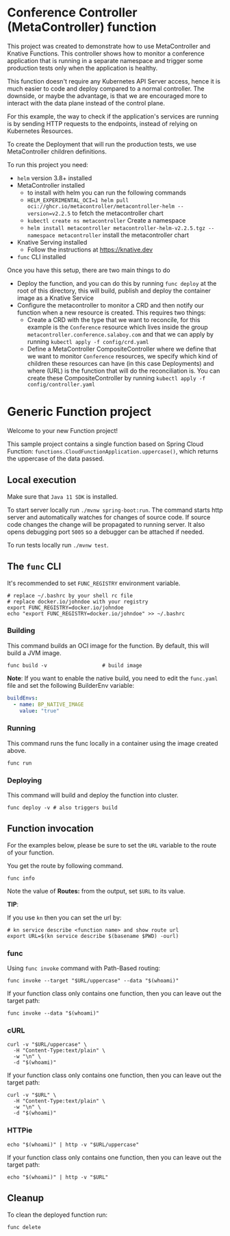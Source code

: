 # Conference Controller (MetaController) function

This project was created to demonstrate how to use MetaController and Knative Functions. This controller shows how to monitor a conference application that is running in a separate namespace and trigger some production tests only when the application is healthy. 

This function doesn't require any Kubernetes API Server access, hence it is much easier to code and deploy compared to a normal controller.
The downside, or maybe the advantage, is that we are encouraged more to interact with the data plane instead of the control plane.

For this example, the way to check if the application's services are running is by sending HTTP requests to the endpoints, instead of relying on Kubernetes Resources. 

To create the Deployment that will run the production tests, we use MetaController children definitions. 

To run this project you need: 
- `helm` version 3.8+ installed 
- MetaController installed
  - to install with helm you can run the following commands
  - `HELM_EXPERIMENTAL_OCI=1 helm pull oci://ghcr.io/metacontroller/metacontroller-helm --version=v2.2.5` to fetch the metacontroller chart
  - `kubectl create ns metacontroller` Create a namespace
  - `helm install metacontroller metacontroller-helm-v2.2.5.tgz --namespace metacontroller` install the metacontroller chart
- Knative Serving installed
  - Follow the instructions at https://knative.dev
- `func` CLI installed

Once you have this setup, there are two main things to do
- Deploy the function, and you can do this by running `func deploy` at the root of this directory, this will build, publish and deploy the container image as a Knative Service
- Configure the metacontroller to monitor a CRD and then notify our function when a new resource is created. This requires two things: 
  - Create a CRD with the type that we want to reconcile, for this example is the `Conference` resource which lives inside the group `metacontroller.conference.salaboy.com` and that we can apply by running `kubectl apply -f config/crd.yaml`
  - Define a MetaController CompositeController where we define that we want to monitor `Conference` resources, we specify which kind of children these resources can have (in this case Deployments) and where (URL) is the function that will do the reconciliation is. You can create these CompositeController by running `kubectl apply -f config/controller.yaml`





# Generic Function project

Welcome to your new Function project!

This sample project contains a single function based on Spring Cloud Function: `functions.CloudFunctionApplication.uppercase()`, which returns the uppercase of the data passed.

## Local execution

Make sure that `Java 11 SDK` is installed.

To start server locally run `./mvnw spring-boot:run`.
The command starts http server and automatically watches for changes of source code.
If source code changes the change will be propagated to running server. It also opens debugging port `5005`
so a debugger can be attached if needed.

To run tests locally run `./mvnw test`.

## The `func` CLI

It's recommended to set `FUNC_REGISTRY` environment variable.

```shell script
# replace ~/.bashrc by your shell rc file
# replace docker.io/johndoe with your registry
export FUNC_REGISTRY=docker.io/johndoe
echo "export FUNC_REGISTRY=docker.io/johndoe" >> ~/.bashrc
```

### Building

This command builds an OCI image for the function. By default, this will build a JVM image.

```shell script
func build -v                  # build image
```

**Note**: If you want to enable the native build, you need to edit the `func.yaml` file and
set the following BuilderEnv variable:

```yaml
buildEnvs:
  - name: BP_NATIVE_IMAGE
    value: "true"
```

### Running

This command runs the func locally in a container
using the image created above.

```shell script
func run
```

### Deploying

This command will build and deploy the function into cluster.

```shell script
func deploy -v # also triggers build
```

## Function invocation

For the examples below, please be sure to set the `URL` variable to the route of your function.

You get the route by following command.

```shell script
func info
```

Note the value of **Routes:** from the output, set `$URL` to its value.

__TIP__:

If you use `kn` then you can set the url by:

```shell script
# kn service describe <function name> and show route url
export URL=$(kn service describe $(basename $PWD) -ourl)
```

### func

Using `func invoke` command with Path-Based routing:

```shell script
func invoke --target "$URL/uppercase" --data "$(whoami)"
```

If your function class only contains one function, then you can leave out the target path:

```shell script
func invoke --data "$(whoami)"
```

### cURL

```shell script
curl -v "$URL/uppercase" \
  -H "Content-Type:text/plain" \
  -w "\n" \
  -d "$(whoami)"
```

If your function class only contains one function, then you can leave out the target path:

```shell script
curl -v "$URL" \
  -H "Content-Type:text/plain" \
  -w "\n" \
  -d "$(whoami)"
```

### HTTPie

```shell script
echo "$(whoami)" | http -v "$URL/uppercase"
```

If your function class only contains one function, then you can leave out the target path:

```shell script
echo "$(whoami)" | http -v "$URL"
```

## Cleanup

To clean the deployed function run:

```shell
func delete
```

